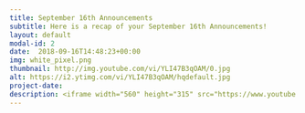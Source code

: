 ```yaml
---
title: September 16th Announcements
subtitle: Here is a recap of your September 16th Announcements!
layout: default
modal-id: 2 
date:  2018-09-16T14:48:23+00:00
img: white_pixel.png
thumbnail: http://img.youtube.com/vi/YLI47B3qOAM/0.jpg
alt: https://i2.ytimg.com/vi/YLI47B3qOAM/hqdefault.jpg
project-date: 
description: <iframe width="560" height="315" src="https://www.youtube.com/embed/YLI47B3qOAM" frameborder="0" allowfullscreen></iframe> 
---
```

